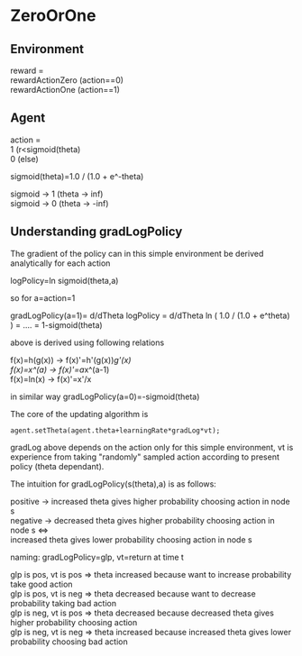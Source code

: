 
# ZeroOrOne


## Environment

reward =  \
rewardActionZero (action==0)\
rewardActionOne (action==1)

## Agent

action = \
1  (r<sigmoid(theta)\
0  (else)

sigmoid(theta)=1.0 / (1.0 + e^-theta)

sigmoid -> 1 (theta -> inf) \
sigmoid -> 0 (theta -> -inf)




## Understanding gradLogPolicy

The gradient of the policy can in this simple environment be derived analytically for each action

logPolicy=ln sigmoid(theta,a)

so for a=action=1

gradLogPolicy(a=1)= d/dTheta logPolicy =
d/dTheta ln ( 1.0 / (1.0 + e^theta) ) =  .... =
1-sigmoid(theta)

above is derived using following relations

f(x)=h(g(x)) -> f(x)'=h'(g(x))*g'(x) \
f(x)=x^(a)  -> f(x)'=a*x^(a-1)\
f(x)=ln(x) -> f(x)'=x'/x

in similar way gradLogPolicy(a=0)=-sigmoid(theta)


The core of the updating algorithm is

    agent.setTheta(agent.theta+learningRate*gradLog*vt);

gradLog above depends on the action only for this simple environment, vt is experience from
taking "randomly" sampled action according to present policy (theta dependant).

The intuition for gradLogPolicy(s(theta),a) is as follows:

positive -> increased theta gives higher probability choosing action in node s \
negative -> decreased theta gives higher probability choosing action in node s
<=>\
increased theta gives lower probability choosing action in node s

naming: gradLogPolicy=glp, vt=return at time t

glp is pos, vt is pos => theta increased because want to increase probability take good action \
glp is pos, vt is neg => theta decreased because want to decrease probability taking bad action \
glp is neg, vt is pos => theta decreased because decreased theta gives higher probability choosing action \
glp is neg, vt is neg => theta increased because increased theta gives lower probability choosing bad action 




